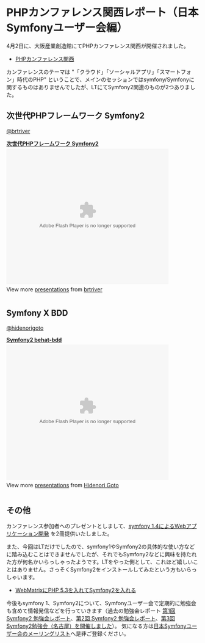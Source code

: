 PHPカンファレンス関西レポート（日本Symfonyユーザー会編）
========================================================

4月2日に、大阪産業創造館にてPHPカンファレンス関西が開催されました。

  - [PHPカンファレンス関西](http://phpcon.php.gr.jp/kansai/)


カンファレンスのテーマは "「クラウド」「ソーシャルアプリ」「スマートフォン」時代のPHP" ということで、メインのセッションではsymfony/Symfonyに関するものはありませんでしたが、LTにてSymfony2関連のものが2つありました。


次世代PHPフレームワーク Symfony2
--------------------------------

[@brtriver](http://twitter.com/brtriver)

<div style="width:425px" id="__ss_7502437"> <strong style="display:block;margin:12px 0 4px"><a href="http://www.slideshare.net/brtriver/phpcon-kansailtsf2-7502437" title="次世代PHPフレームワーク Symfony2">次世代PHPフレームワーク Symfony2</a></strong> <object id="__sse7502437" width="425" height="355"> <param name="movie" value="http://static.slidesharecdn.com/swf/ssplayer2.swf?doc=phpcon-kansai-lt-sf2-110403155013-phpapp01&stripped_title=phpcon-kansailtsf2-7502437&userName=brtriver" /> <param name="allowFullScreen" value="true"/> <param name="allowScriptAccess" value="always"/> <embed name="__sse7502437" src="http://static.slidesharecdn.com/swf/ssplayer2.swf?doc=phpcon-kansai-lt-sf2-110403155013-phpapp01&stripped_title=phpcon-kansailtsf2-7502437&userName=brtriver" type="application/x-shockwave-flash" allowscriptaccess="always" allowfullscreen="true" width="425" height="355"></embed> </object> <div style="padding:5px 0 12px"> View more <a href="http://www.slideshare.net/">presentations</a> from <a href="http://www.slideshare.net/brtriver">brtriver</a> </div> </div>


Symfony X BDD
-------------

[@hidenorigoto](http://twitter.com/hidenorigoto)

<div style="width:425px" id="__ss_7488877"> <strong style="display:block;margin:12px 0 4px"><a href="http://www.slideshare.net/hidenorigoto/symfony2-behatbdd" title="Symfony2 behat-bdd">Symfony2 behat-bdd</a></strong> <object id="__sse7488877" width="425" height="355"> <param name="movie" value="http://static.slidesharecdn.com/swf/ssplayer2.swf?doc=symfony2-behat-bdd-110402025656-phpapp01&stripped_title=symfony2-behatbdd&userName=hidenorigoto" /> <param name="allowFullScreen" value="true"/> <param name="allowScriptAccess" value="always"/> <embed name="__sse7488877" src="http://static.slidesharecdn.com/swf/ssplayer2.swf?doc=symfony2-behat-bdd-110402025656-phpapp01&stripped_title=symfony2-behatbdd&userName=hidenorigoto" type="application/x-shockwave-flash" allowscriptaccess="always" allowfullscreen="true" width="425" height="355"></embed> </object> <div style="padding:5px 0 12px"> View more <a href="http://www.slideshare.net/">presentations</a> from <a href="http://www.slideshare.net/hidenorigoto">Hidenori Goto</a> </div> </div>


その他
------

カンファレンス参加者へのプレゼントとしまして、[symfony 1.4によるWebアプリケーション開発](http://books.symfony.gr.jp/14book/) を2冊提供いたしました。

また、今回はLTだけでしたので、symfony1やSymfony2の具体的な使い方などに踏み込むことはできませんでしたが、それでもSymfony2などに興味を持たれた方が何名かいらっしゃったようです。LTをやった側として、これほど嬉しいことはありません。さっそくSymfony2をインストールしてみたという方もいらっしゃいます。

  - [WebMatrixにPHP 5.3を入れてSymfony2を入れる](http://d.hatena.ne.jp/iseebi/20110403/p2)

今後もsymfony 1、Symfony2について、Symfonyユーザー会で定期的に勉強会も含めて情報発信などを行っていきます（過去の勉強会レポート [第1回 Symfony2 勉強会レポート](20111121-symfony2-workshop-1)、[第2回 Symfony2 勉強会レポート](20110116-symfony2-workshop2-report)、[第3回 Symfony2勉強会（名古屋）を開催しました](20110210-symfony2-workshop3-nagoya)）。
気になる方は[日本Symfonyユーザー会のメーリングリスト](http://groups.google.com/group/symfony-users-ja)へ是非ご登録ください。

